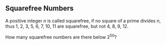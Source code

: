 ## Squarefree Numbers

A positive integer <var>n</var> is called squarefree, if no square of a prime divides <var>n</var>, thus 1, 2, 3, 5, 6, 7, 10, 11 are squarefree, but not 4, 8, 9, 12.

How many squarefree numbers are there below 2<sup>50</sup>?
